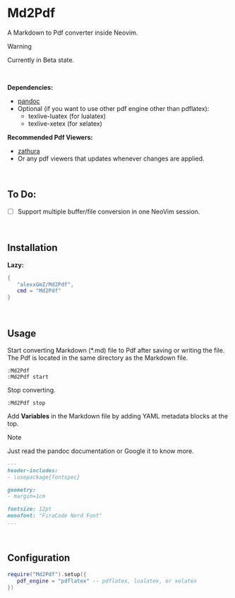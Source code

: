 # Md2Pdf

A Markdown to Pdf converter inside Neovim.

> [!WARNING]
> Currently in Beta state.

<br>

**Dependencies:**

* [pandoc](https://pandoc.org/)
* Optional (if you want to use other pdf engine other than pdflatex):
   - texlive-luatex (for lualatex)
   - texlive-xetex (for xelatex)

**Recommended Pdf Viewers:**

* [zathura](https://pwmt.org/projects/zathura/)
* Or any pdf viewers that updates whenever changes are applied.

<br>

## To Do:

* [ ] Support multiple buffer/file conversion in one NeoVim session.

<br>

## Installation

**Lazy:**

```lua
{
   "alexxGmZ/Md2Pdf",
   cmd = "Md2Pdf"
}
```

<br>

## Usage

Start converting Markdown (*.md) file to Pdf after saving or writing the file. The Pdf is
located in the same directory as the Markdown file.

```
:Md2Pdf
:Md2Pdf start
```

Stop converting.

```
:Md2Pdf stop
```

Add **Variables** in the Markdown file by adding YAML metadata blocks at the top.

> [!NOTE]
> Just read the pandoc documentation or Google it to know more.

```markdown
---
header-includes:
- \usepackage{fontspec}

geometry:
- margin=1cm

fontsize: 12pt
monofont: "FiraCode Nerd Font"
...
```

<br>

## Configuration

```lua
require("Md2Pdf").setup({
   pdf_engine = "pdflatex" -- pdflatex, lualatex, or xelatex
})
```
